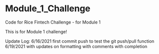# Module_1_Challenge
Code for Rice Fintech Challenge - for Module 1

This is for Module 1 challenge!

Update Log:
6/16/2021 first commit push to test the git push/pull function
6/19/2021 with updates on formatting with comments with completion